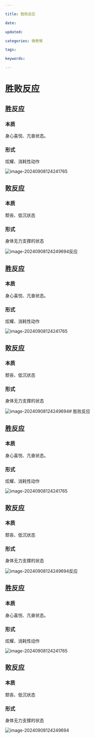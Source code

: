 ```yaml
---

title: 胜败反应

date: 

updated: 

categories: 微表情

tags: 

keywords: 

---
```

# 胜败反应

## 胜反应

### 本质

身心喜悦、亢奋状态。

###  形式

炫耀、消耗性动作

![image-20240908124241765](./../../TyporaImage/MicroExpression/image-20240908124241765.png)

 

## 败反应

### 本质

颓丧、低沉状态

###  形式

身体无力支撑的状态

![image-20240908124249694](./../../TyporaImage/MicroExpression/image-20240908124249694.png)反应

## 胜反应

### 本质

身心喜悦、亢奋状态。

###  形式

炫耀、消耗性动作

![image-20240908124241765](./../../TyporaImage/MicroExpression/image-20240908124241765.png)

 

## 败反应

### 本质

颓丧、低沉状态

###  形式

身体无力支撑的状态

![image-20240908124249694](./../../TyporaImage/MicroExpression/image-20240908124249694.png)# 胜败反应

## 胜反应

### 本质

身心喜悦、亢奋状态。

###  形式

炫耀、消耗性动作

![image-20240908124241765](./../../TyporaImage/MicroExpression/image-20240908124241765.png)

 

## 败反应

### 本质

颓丧、低沉状态

###  形式

身体无力支撑的状态

![image-20240908124249694](./../../TyporaImage/MicroExpression/image-20240908124249694.png)反应

## 胜反应

### 本质

身心喜悦、亢奋状态。

###  形式

炫耀、消耗性动作

![image-20240908124241765](./../../TyporaImage/MicroExpression/image-20240908124241765.png)

 

## 败反应

### 本质

颓丧、低沉状态

###  形式

身体无力支撑的状态

![image-20240908124249694](./../../TyporaImage/MicroExpression/image-20240908124249694.png)